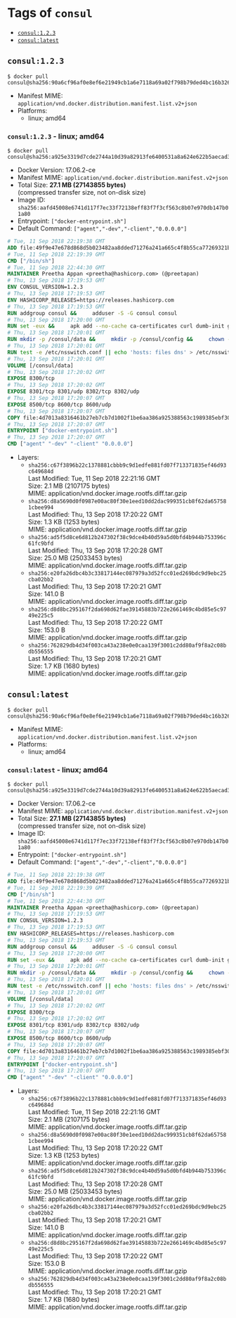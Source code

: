 <!-- THIS FILE IS GENERATED VIA './update-remote.sh' -->

# Tags of `consul`

-	[`consul:1.2.3`](#consul123)
-	[`consul:latest`](#consullatest)

## `consul:1.2.3`

```console
$ docker pull consul@sha256:90a6cf96af0e8ef6e21949cb1a6e7118a69a02f798b79ded4bc16b326a287909
```

-	Manifest MIME: `application/vnd.docker.distribution.manifest.list.v2+json`
-	Platforms:
	-	linux; amd64

### `consul:1.2.3` - linux; amd64

```console
$ docker pull consul@sha256:a925e3319d7cde2744a10d39a82913fe6400531a8a624e622b5aecad36cc2072
```

-	Docker Version: 17.06.2-ce
-	Manifest MIME: `application/vnd.docker.distribution.manifest.v2+json`
-	Total Size: **27.1 MB (27143855 bytes)**  
	(compressed transfer size, not on-disk size)
-	Image ID: `sha256:aafd45008e6741d117f7ec33f72138eff83f7f3cf563c8b07e970db147b01a80`
-	Entrypoint: `["docker-entrypoint.sh"]`
-	Default Command: `["agent","-dev","-client","0.0.0.0"]`

```dockerfile
# Tue, 11 Sep 2018 22:19:38 GMT
ADD file:49f9e47e678d868d5b023482aa8dded71276a241a665c4f8b55ca77269321b34 in / 
# Tue, 11 Sep 2018 22:19:39 GMT
CMD ["/bin/sh"]
# Tue, 11 Sep 2018 22:44:30 GMT
MAINTAINER Preetha Appan <preetha@hashicorp.com> (@preetapan)
# Thu, 13 Sep 2018 17:19:53 GMT
ENV CONSUL_VERSION=1.2.3
# Thu, 13 Sep 2018 17:19:53 GMT
ENV HASHICORP_RELEASES=https://releases.hashicorp.com
# Thu, 13 Sep 2018 17:19:53 GMT
RUN addgroup consul &&     adduser -S -G consul consul
# Thu, 13 Sep 2018 17:20:00 GMT
RUN set -eux &&     apk add --no-cache ca-certificates curl dumb-init gnupg libcap openssl su-exec iputils &&     gpg --keyserver pgp.mit.edu --recv-keys 91A6E7F85D05C65630BEF18951852D87348FFC4C &&     mkdir -p /tmp/build &&     cd /tmp/build &&     apkArch="$(apk --print-arch)" &&     case "${apkArch}" in         aarch64) consulArch='arm64' ;;         armhf) consulArch='arm' ;;         x86) consulArch='386' ;;         x86_64) consulArch='amd64' ;;         *) echo >&2 "error: unsupported architecture: ${apkArch} (see ${HASHICORP_RELEASES}/consul/${CONSUL_VERSION}/)" && exit 1 ;;     esac &&     wget ${HASHICORP_RELEASES}/consul/${CONSUL_VERSION}/consul_${CONSUL_VERSION}_linux_${consulArch}.zip &&     wget ${HASHICORP_RELEASES}/consul/${CONSUL_VERSION}/consul_${CONSUL_VERSION}_SHA256SUMS &&     wget ${HASHICORP_RELEASES}/consul/${CONSUL_VERSION}/consul_${CONSUL_VERSION}_SHA256SUMS.sig &&     gpg --batch --verify consul_${CONSUL_VERSION}_SHA256SUMS.sig consul_${CONSUL_VERSION}_SHA256SUMS &&     grep consul_${CONSUL_VERSION}_linux_${consulArch}.zip consul_${CONSUL_VERSION}_SHA256SUMS | sha256sum -c &&     unzip -d /bin consul_${CONSUL_VERSION}_linux_${consulArch}.zip &&     cd /tmp &&     rm -rf /tmp/build &&     apk del gnupg openssl &&     rm -rf /root/.gnupg &&     consul version
# Thu, 13 Sep 2018 17:20:01 GMT
RUN mkdir -p /consul/data &&     mkdir -p /consul/config &&     chown -R consul:consul /consul
# Thu, 13 Sep 2018 17:20:01 GMT
RUN test -e /etc/nsswitch.conf || echo 'hosts: files dns' > /etc/nsswitch.conf
# Thu, 13 Sep 2018 17:20:01 GMT
VOLUME [/consul/data]
# Thu, 13 Sep 2018 17:20:02 GMT
EXPOSE 8300/tcp
# Thu, 13 Sep 2018 17:20:02 GMT
EXPOSE 8301/tcp 8301/udp 8302/tcp 8302/udp
# Thu, 13 Sep 2018 17:20:07 GMT
EXPOSE 8500/tcp 8600/tcp 8600/udp
# Thu, 13 Sep 2018 17:20:07 GMT
COPY file:4d7013a8316461b27eb7cb7d1002f1be6aa386a925388563c1989385ebf30c2c in /usr/local/bin/docker-entrypoint.sh 
# Thu, 13 Sep 2018 17:20:07 GMT
ENTRYPOINT ["docker-entrypoint.sh"]
# Thu, 13 Sep 2018 17:20:07 GMT
CMD ["agent" "-dev" "-client" "0.0.0.0"]
```

-	Layers:
	-	`sha256:c67f3896b22c1378881cbbb9c9d1edfe881fd07f713371835ef46d93c649684d`  
		Last Modified: Tue, 11 Sep 2018 22:21:16 GMT  
		Size: 2.1 MB (2107175 bytes)  
		MIME: application/vnd.docker.image.rootfs.diff.tar.gzip
	-	`sha256:d8a5690d0f0987e00ac80f30e1eed10dd2dac999351cb8f62da657581cbee994`  
		Last Modified: Thu, 13 Sep 2018 17:20:22 GMT  
		Size: 1.3 KB (1253 bytes)  
		MIME: application/vnd.docker.image.rootfs.diff.tar.gzip
	-	`sha256:ad5f5d8ce6d812b247302f38c9dce4b40d59a5d0bfd4b944b753396c61fc9bfd`  
		Last Modified: Thu, 13 Sep 2018 17:20:28 GMT  
		Size: 25.0 MB (25033453 bytes)  
		MIME: application/vnd.docker.image.rootfs.diff.tar.gzip
	-	`sha256:e20fa26dbc4b3c33817144ec087979a3d52fcc01ed269bdc9d9ebc25cba02bb2`  
		Last Modified: Thu, 13 Sep 2018 17:20:21 GMT  
		Size: 141.0 B  
		MIME: application/vnd.docker.image.rootfs.diff.tar.gzip
	-	`sha256:d8d8bc295167f2da698d62fae39145883b722e2661469c4bd85e5c9749e225c5`  
		Last Modified: Thu, 13 Sep 2018 17:20:22 GMT  
		Size: 153.0 B  
		MIME: application/vnd.docker.image.rootfs.diff.tar.gzip
	-	`sha256:762829db4d34f003ca43a238e0e0caa139f3001c2dd80af9f8a2c08bdb556555`  
		Last Modified: Thu, 13 Sep 2018 17:20:21 GMT  
		Size: 1.7 KB (1680 bytes)  
		MIME: application/vnd.docker.image.rootfs.diff.tar.gzip

## `consul:latest`

```console
$ docker pull consul@sha256:90a6cf96af0e8ef6e21949cb1a6e7118a69a02f798b79ded4bc16b326a287909
```

-	Manifest MIME: `application/vnd.docker.distribution.manifest.list.v2+json`
-	Platforms:
	-	linux; amd64

### `consul:latest` - linux; amd64

```console
$ docker pull consul@sha256:a925e3319d7cde2744a10d39a82913fe6400531a8a624e622b5aecad36cc2072
```

-	Docker Version: 17.06.2-ce
-	Manifest MIME: `application/vnd.docker.distribution.manifest.v2+json`
-	Total Size: **27.1 MB (27143855 bytes)**  
	(compressed transfer size, not on-disk size)
-	Image ID: `sha256:aafd45008e6741d117f7ec33f72138eff83f7f3cf563c8b07e970db147b01a80`
-	Entrypoint: `["docker-entrypoint.sh"]`
-	Default Command: `["agent","-dev","-client","0.0.0.0"]`

```dockerfile
# Tue, 11 Sep 2018 22:19:38 GMT
ADD file:49f9e47e678d868d5b023482aa8dded71276a241a665c4f8b55ca77269321b34 in / 
# Tue, 11 Sep 2018 22:19:39 GMT
CMD ["/bin/sh"]
# Tue, 11 Sep 2018 22:44:30 GMT
MAINTAINER Preetha Appan <preetha@hashicorp.com> (@preetapan)
# Thu, 13 Sep 2018 17:19:53 GMT
ENV CONSUL_VERSION=1.2.3
# Thu, 13 Sep 2018 17:19:53 GMT
ENV HASHICORP_RELEASES=https://releases.hashicorp.com
# Thu, 13 Sep 2018 17:19:53 GMT
RUN addgroup consul &&     adduser -S -G consul consul
# Thu, 13 Sep 2018 17:20:00 GMT
RUN set -eux &&     apk add --no-cache ca-certificates curl dumb-init gnupg libcap openssl su-exec iputils &&     gpg --keyserver pgp.mit.edu --recv-keys 91A6E7F85D05C65630BEF18951852D87348FFC4C &&     mkdir -p /tmp/build &&     cd /tmp/build &&     apkArch="$(apk --print-arch)" &&     case "${apkArch}" in         aarch64) consulArch='arm64' ;;         armhf) consulArch='arm' ;;         x86) consulArch='386' ;;         x86_64) consulArch='amd64' ;;         *) echo >&2 "error: unsupported architecture: ${apkArch} (see ${HASHICORP_RELEASES}/consul/${CONSUL_VERSION}/)" && exit 1 ;;     esac &&     wget ${HASHICORP_RELEASES}/consul/${CONSUL_VERSION}/consul_${CONSUL_VERSION}_linux_${consulArch}.zip &&     wget ${HASHICORP_RELEASES}/consul/${CONSUL_VERSION}/consul_${CONSUL_VERSION}_SHA256SUMS &&     wget ${HASHICORP_RELEASES}/consul/${CONSUL_VERSION}/consul_${CONSUL_VERSION}_SHA256SUMS.sig &&     gpg --batch --verify consul_${CONSUL_VERSION}_SHA256SUMS.sig consul_${CONSUL_VERSION}_SHA256SUMS &&     grep consul_${CONSUL_VERSION}_linux_${consulArch}.zip consul_${CONSUL_VERSION}_SHA256SUMS | sha256sum -c &&     unzip -d /bin consul_${CONSUL_VERSION}_linux_${consulArch}.zip &&     cd /tmp &&     rm -rf /tmp/build &&     apk del gnupg openssl &&     rm -rf /root/.gnupg &&     consul version
# Thu, 13 Sep 2018 17:20:01 GMT
RUN mkdir -p /consul/data &&     mkdir -p /consul/config &&     chown -R consul:consul /consul
# Thu, 13 Sep 2018 17:20:01 GMT
RUN test -e /etc/nsswitch.conf || echo 'hosts: files dns' > /etc/nsswitch.conf
# Thu, 13 Sep 2018 17:20:01 GMT
VOLUME [/consul/data]
# Thu, 13 Sep 2018 17:20:02 GMT
EXPOSE 8300/tcp
# Thu, 13 Sep 2018 17:20:02 GMT
EXPOSE 8301/tcp 8301/udp 8302/tcp 8302/udp
# Thu, 13 Sep 2018 17:20:07 GMT
EXPOSE 8500/tcp 8600/tcp 8600/udp
# Thu, 13 Sep 2018 17:20:07 GMT
COPY file:4d7013a8316461b27eb7cb7d1002f1be6aa386a925388563c1989385ebf30c2c in /usr/local/bin/docker-entrypoint.sh 
# Thu, 13 Sep 2018 17:20:07 GMT
ENTRYPOINT ["docker-entrypoint.sh"]
# Thu, 13 Sep 2018 17:20:07 GMT
CMD ["agent" "-dev" "-client" "0.0.0.0"]
```

-	Layers:
	-	`sha256:c67f3896b22c1378881cbbb9c9d1edfe881fd07f713371835ef46d93c649684d`  
		Last Modified: Tue, 11 Sep 2018 22:21:16 GMT  
		Size: 2.1 MB (2107175 bytes)  
		MIME: application/vnd.docker.image.rootfs.diff.tar.gzip
	-	`sha256:d8a5690d0f0987e00ac80f30e1eed10dd2dac999351cb8f62da657581cbee994`  
		Last Modified: Thu, 13 Sep 2018 17:20:22 GMT  
		Size: 1.3 KB (1253 bytes)  
		MIME: application/vnd.docker.image.rootfs.diff.tar.gzip
	-	`sha256:ad5f5d8ce6d812b247302f38c9dce4b40d59a5d0bfd4b944b753396c61fc9bfd`  
		Last Modified: Thu, 13 Sep 2018 17:20:28 GMT  
		Size: 25.0 MB (25033453 bytes)  
		MIME: application/vnd.docker.image.rootfs.diff.tar.gzip
	-	`sha256:e20fa26dbc4b3c33817144ec087979a3d52fcc01ed269bdc9d9ebc25cba02bb2`  
		Last Modified: Thu, 13 Sep 2018 17:20:21 GMT  
		Size: 141.0 B  
		MIME: application/vnd.docker.image.rootfs.diff.tar.gzip
	-	`sha256:d8d8bc295167f2da698d62fae39145883b722e2661469c4bd85e5c9749e225c5`  
		Last Modified: Thu, 13 Sep 2018 17:20:22 GMT  
		Size: 153.0 B  
		MIME: application/vnd.docker.image.rootfs.diff.tar.gzip
	-	`sha256:762829db4d34f003ca43a238e0e0caa139f3001c2dd80af9f8a2c08bdb556555`  
		Last Modified: Thu, 13 Sep 2018 17:20:21 GMT  
		Size: 1.7 KB (1680 bytes)  
		MIME: application/vnd.docker.image.rootfs.diff.tar.gzip
